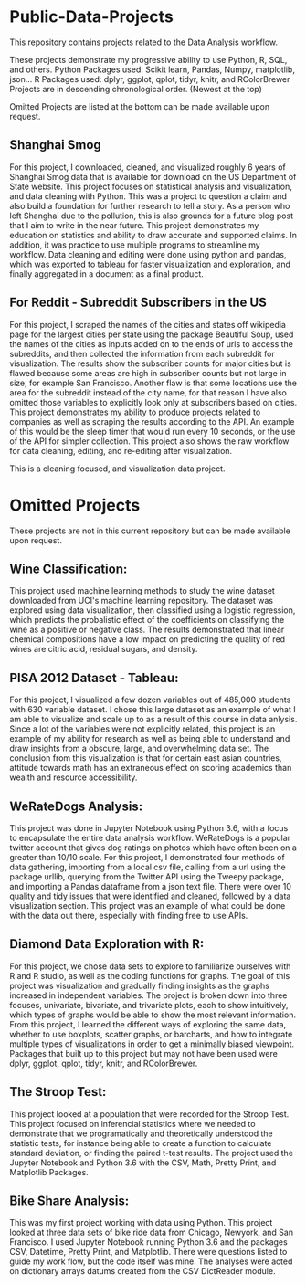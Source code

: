 # Public-Data-Projects
This repository contains projects related to the Data Analysis workflow.     

These projects demonstrate my progressive ability to use Python, R, SQL, and others.
Python Packages used: Scikit learn, Pandas, Numpy, matplotlib, json...
R Packages used: dplyr, ggplot, qplot, tidyr, knitr, and RColorBrewer
Projects are in descending chronological order. (Newest at the top)

Omitted Projects are listed at the bottom can be made available upon request. 

## Shanghai Smog
For this project, I downloaded, cleaned, and visualized roughly 6 years of Shanghai Smog data that is available for download on the US Department of State website. This project focuses on statistical analysis and visualization, and data cleaning with Python. This was a project to question a claim and also build a foundation for further research to tell a story. As a person who left Shanghai due to the pollution, this is also grounds for a future blog post that I aim to write in the near future. This project demonstrates my education on statistics and ability to draw accurate and supported claims. In addition, it was practice to use multiple programs to streamline my workflow. Data cleaning and editing were done using python and pandas, which was exported to tableau for faster visualization and exploration, and finally aggregated in a document as a final product.


## For Reddit - Subreddit Subscribers in the US
For this project, I scraped the names of the cities and states off wikipedia page for the largest cities per state using the package Beautiful Soup, used the names of the cities as inputs added on to the ends of urls to access the subreddits, and then collected the information from each subreddit for visualization. The results show the subscriber counts for major cities but is flawed because some areas are high in subscriber counts but not large in size, for example San Francisco. Another flaw is that some locations use the area for the subreddit instead of the city name, for that reason I have also omitted those variables to explicitly look only at subscribers based on cities. This project demonstrates my ability to produce projects related to companies as well as scraping the results according to the API. An example of this would be the sleep timer that would run every 10 seconds, or the use of the API for simpler collection. This project also shows the raw workflow for data cleaning, editing, and re-editing after visualization.

This is a cleaning focused, and visualization data project.

# Omitted Projects
These projects are not in this current repository but can be made available upon request.

## Wine Classification:
This project used machine learning methods to study the wine dataset downloaded from UCI's machine learning repository. The dataset was explored using data visualization, then classified using a logistic regression, which predicts the probalistic effect of the coefficients on classifying the wine as a positive or negative class. The results demonstrated that linear chemical compositions have a low impact on predicting the quality of red wines are citric acid, residual sugars, and density.

## PISA 2012 Dataset - Tableau:
For this project, I visualized a few dozen variables out of 485,000 students with 630 variable dataset. I chose this large dataset as an example of what I am able to visualize and scale up to as a result of this course in data anlysis. Since a lot of the variables were not explicitly related, this project is an example of my ability for research as well as being able to understand and draw insights from a obscure, large, and overwhelming data set. The conclusion from this visualization is that for certain east asian countries, attitude towards math has an extraneous effect on scoring academics than wealth and resource accessibility.

## WeRateDogs Analysis:
This project was done in Jupyter Notebook using Python 3.6, with a focus to encapsulate the entire data analysis workflow. WeRateDogs is a popular twitter account that gives dog ratings on photos which have often been on a greater than 10/10 scale. For this project, I demonstrated four methods of data gathering, importing from a local csv file, calling from a url using the package urllib, querying from the Twitter API using the Tweepy package, and importing a Pandas dataframe from a json text file. There were over 10 quality and tidy issues that were identified and cleaned, followed by a data visualization section. This project was an example of what could be done with the data out there, especially with finding free to use APIs.

## Diamond Data Exploration with R:
For this project, we chose data sets to explore to familiarize ourselves with R and R studio, as well as the coding functions for graphs. The goal of this project was visualization and gradually finding insights as the graphs increased in independent variables. The project is broken down into three focuses, univariate, bivariate, and trivariate plots, each to show intuitively, which types of graphs would be able to show the most relevant information. From this project, I learned the different ways of exploring the same data, whether to use boxplots, scatter graphs, or barcharts, and how to integrate multiple types of visualizations in order to get a minimally biased viewpoint. Packages that built up to this project but may not have been used were dplyr, ggplot, qplot, tidyr, knitr, and RColorBrewer.

## The Stroop Test:
This project looked at a population that were recorded for the Stroop Test. This project focused on inferencial statistics where we needed to demonstrate that we programatically and theoretically understood the statistic tests, for instance being able to create a function to calculate standard deviation, or finding the paired t-test results. The project used the Jupyter Notebook and Python 3.6 with the CSV, Math, Pretty Print, and Matplotlib Packages.

## Bike Share Analysis:
This was my first project working with data using Python. This project looked at three data sets of bike ride data from Chicago, Newyork, and San Francisco. I used Jupyter Notebook running Python 3.6 and the packages CSV, Datetime, Pretty Print, and Matplotlib. There were questions listed to guide my work flow, but the code itself was mine. The analyses were acted on dictionary arrays datums created from the CSV DictReader module.
